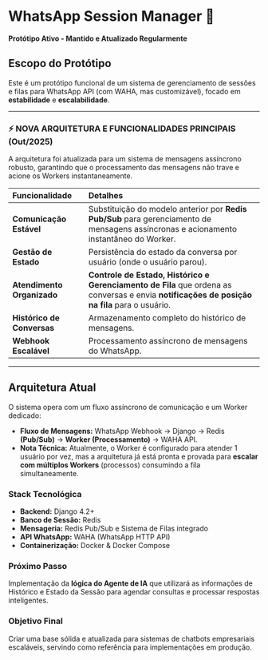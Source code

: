 # WhatsApp Session Manager 🚀

**Protótipo Ativo - Mantido e Atualizado Regularmente**

## Escopo do Protótipo

Este é um protótipo funcional de um sistema de gerenciamento de sessões e filas para WhatsApp API (com WAHA, mas customizável), focado em **estabilidade** e **escalabilidade**.

---

### ⚡ **NOVA ARQUITETURA E FUNCIONALIDADES PRINCIPAIS (Out/2025)**

A arquitetura foi atualizada para um sistema de mensagens assíncrono robusto, garantindo que o processamento das mensagens não trave e acione os Workers instantaneamente.

| Funcionalidade | Detalhes |
| :--- | :--- |
| **Comunicação Estável** | Substituição do modelo anterior por **Redis Pub/Sub** para gerenciamento de mensagens assíncronas e acionamento instantâneo do Worker. |
| **Gestão de Estado** | Persistência do estado da conversa por usuário (onde o usuário parou). |
| **Atendimento Organizado** | **Controle de Estado, Histórico e Gerenciamento de Fila** que ordena as conversas e envia **notificações de posição na fila** para o usuário. |
| **Histórico de Conversas** | Armazenamento completo do histórico de mensagens. |
| **Webhook Escalável** | Processamento assíncrono de mensagens do WhatsApp. |

---

## Arquitetura Atual

O sistema opera com um fluxo assíncrono de comunicação e um Worker dedicado:

* **Fluxo de Mensagens:** WhatsApp Webhook → Django → Redis **(Pub/Sub)** → **Worker (Processamento)** → WAHA API.
* **Nota Técnica:** Atualmente, o Worker é configurado para atender 1 usuário por vez, mas a arquitetura já está pronta e provada para **escalar com múltiplos Workers** (processos) consumindo a fila simultaneamente.

### Stack Tecnológica
* **Backend:** Django 4.2+
* **Banco de Sessão:** Redis
* **Mensageria:** Redis Pub/Sub e Sistema de Filas integrado
* **API WhatsApp:** WAHA (WhatsApp HTTP API)
* **Containerização:** Docker & Docker Compose

### Próximo Passo

Implementação da **lógica do Agente de IA** que utilizará as informações de Histórico e Estado da Sessão para agendar consultas e processar respostas inteligentes.

### Objetivo Final
Criar uma base sólida e atualizada para sistemas de chatbots empresariais escaláveis, servindo como referência para implementações em produção.